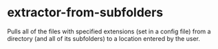 # extractor-from-subfolders
Pulls all of the files with specified extensions (set in a config file) from a directory (and all of its subfolders) to a location entered by the user.
